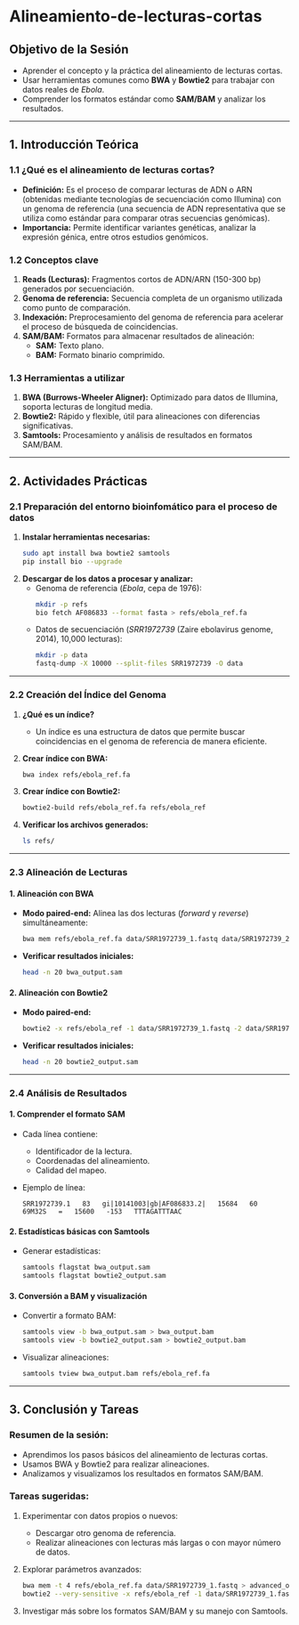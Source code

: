 # Alineamiento-de-lecturas-cortas

## **Objetivo de la Sesión**
- Aprender el concepto y la práctica del alineamiento de lecturas cortas.
- Usar herramientas comunes como **BWA** y **Bowtie2** para trabajar con datos reales de *Ebola*.
- Comprender los formatos estándar como **SAM/BAM** y analizar los resultados.
  
---

## **1. Introducción Teórica**

### **1.1 ¿Qué es el alineamiento de lecturas cortas?**
- **Definición:** Es el proceso de comparar lecturas de ADN o ARN (obtenidas mediante tecnologías de secuenciación como Illumina) con un genoma de referencia (una secuencia de ADN representativa que se utiliza como estándar para comparar otras secuencias genómicas).
- **Importancia:** Permite identificar variantes genéticas, analizar la expresión génica, entre otros estudios genómicos.

### **1.2 Conceptos clave**
1. **Reads (Lecturas):** Fragmentos cortos de ADN/ARN (150-300 bp) generados por secuenciación.
2. **Genoma de referencia:** Secuencia completa de un organismo utilizada como punto de comparación.
3. **Indexación:** Preprocesamiento del genoma de referencia para acelerar el proceso de búsqueda de coincidencias.
4. **SAM/BAM:** Formatos para almacenar resultados de alineación:
   - **SAM:** Texto plano.
   - **BAM:** Formato binario comprimido.

### **1.3 Herramientas a utilizar**
1. **BWA (Burrows-Wheeler Aligner):** Optimizado para datos de Illumina, soporta lecturas de longitud media.
2. **Bowtie2:** Rápido y flexible, útil para alineaciones con diferencias significativas.
3. **Samtools:** Procesamiento y análisis de resultados en formatos SAM/BAM.

---

## **2. Actividades Prácticas**

### **2.1 Preparación del entorno bioinfomático para el proceso de datos**
1. **Instalar herramientas necesarias:**
   ```bash
   sudo apt install bwa bowtie2 samtools
   pip install bio --upgrade
   ```
2. **Descargar de los datos a procesar y analizar:**
   - Genoma de referencia (*Ebola*, cepa de 1976):
     ```bash
     mkdir -p refs
     bio fetch AF086833 --format fasta > refs/ebola_ref.fa
     ```
   - Datos de secuenciación (*SRR1972739* (Zaire ebolavirus genome, 2014), 10,000 lecturas):
     ```bash
     mkdir -p data
     fastq-dump -X 10000 --split-files SRR1972739 -O data
     ```

---

### **2.2 Creación del Índice del Genoma**
1. **¿Qué es un índice?**
   - Un índice es una estructura de datos que permite buscar coincidencias en el genoma de referencia de manera eficiente.

2. **Crear índice con BWA:**
   ```bash
   bwa index refs/ebola_ref.fa
   ```
3. **Crear índice con Bowtie2:**
   ```bash
   bowtie2-build refs/ebola_ref.fa refs/ebola_ref
   ```
4. **Verificar los archivos generados:**
   ```bash
   ls refs/
   ```

---

### **2.3 Alineación de Lecturas**
#### **1. Alineación con BWA**
- **Modo paired-end:** Alinea las dos lecturas (*forward* y *reverse*) simultáneamente:
  ```bash
  bwa mem refs/ebola_ref.fa data/SRR1972739_1.fastq data/SRR1972739_2.fastq > bwa_output.sam
  ```
- **Verificar resultados iniciales:**
  ```bash
  head -n 20 bwa_output.sam
  ```

#### **2. Alineación con Bowtie2**
- **Modo paired-end:**
  ```bash
  bowtie2 -x refs/ebola_ref -1 data/SRR1972739_1.fastq -2 data/SRR1972739_2.fastq -S bowtie2_output.sam
  ```
- **Verificar resultados iniciales:**
  ```bash
  head -n 20 bowtie2_output.sam
  ```

---

### **2.4 Análisis de Resultados**
#### **1. Comprender el formato SAM**
- Cada línea contiene:
  - Identificador de la lectura.
  - Coordenadas del alineamiento.
  - Calidad del mapeo.
    
- Ejemplo de línea:
  ```
  SRR1972739.1   83   gi|10141003|gb|AF086833.2|   15684   60   69M32S   =   15600   -153   TTTAGATTTAAC
  ```

#### **2. Estadísticas básicas con Samtools**
- Generar estadísticas:
  ```bash
  samtools flagstat bwa_output.sam
  samtools flagstat bowtie2_output.sam
  ```

#### **3. Conversión a BAM y visualización**
- Convertir a formato BAM:
  
  ```bash
  samtools view -b bwa_output.sam > bwa_output.bam
  samtools view -b bowtie2_output.sam > bowtie2_output.bam
  ```
- Visualizar alineaciones:
  ```bash
  samtools tview bwa_output.bam refs/ebola_ref.fa
  ```

---

## **3. Conclusión y Tareas**

### Resumen de la sesión:
- Aprendimos los pasos básicos del alineamiento de lecturas cortas.
- Usamos BWA y Bowtie2 para realizar alineaciones.
- Analizamos y visualizamos los resultados en formatos SAM/BAM.

### Tareas sugeridas:
1. Experimentar con datos propios o nuevos:
   - Descargar otro genoma de referencia.
   - Realizar alineaciones con lecturas más largas o con mayor número de datos.
     
2. Explorar parámetros avanzados:
   ```bash
   bwa mem -t 4 refs/ebola_ref.fa data/SRR1972739_1.fastq > advanced_output.sam
   bowtie2 --very-sensitive -x refs/ebola_ref -1 data/SRR1972739_1.fastq > advanced_output.sam
   ```
3. Investigar más sobre los formatos SAM/BAM y su manejo con Samtools.
